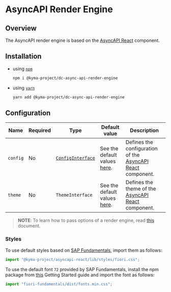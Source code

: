 # AsyncAPI Render Engine

## Overview

The AsyncAPI render engine is based on the [AsyncAPI React](https://github.com/asyncapi/asyncapi-react) component.

## Installation

- using [`npm`](https://www.npmjs.com/)

  ```bash
  npm i @kyma-project/dc-async-api-render-engine
  ```

- using [`yarn`](https://yarnpkg.com/en/)

  ```bash
  yarn add @kyma-project/dc-async-api-render-engine
  ```

## Configuration

| Name     | Required | Type                                                                                                                  | Default value                                                                                                           | Description                                                                                              |
| -------- | -------- | --------------------------------------------------------------------------------------------------------------------- | ----------------------------------------------------------------------------------------------------------------------- | -------------------------------------------------------------------------------------------------------- |
| `config` | No       | [`ConfigInterface`](https://github.com/asyncapi/asyncapi-react/blob/master/docs/configuration/config-modification.md) | See the default values [here](https://github.com/asyncapi/asyncapi-react/blob/master/library/src/config/default.ts#L3). | Defines the configuration of the [AsyncAPI React](https://github.com/asyncapi/asyncapi-react) component. |
| `theme`  | No       | `ThemeInterface`   | See the default values [here](https://github.com/asyncapi/asyncapi-react/tree/master/library/src/styles).  | Defines the theme of the [AsyncAPI React](https://github.com/asyncapi/asyncapi-react) component.         |

> **NOTE**: To learn how to pass options of a render engine, read [this](../../docs/props/render-engines.md#pass-global-options) document.

### Styles

To use default styles based on [SAP Fundamentals](https://sap.github.io/fundamental/), import them as follows:

```js
import "@kyma-project/asyncapi-react/lib/styles/fiori.css";
```

To use the default font `72` provided by SAP Fundamentals, install the npm package from [this](https://sap.github.io/fundamental/getting-started.html) Getting Started guide and import the font as follows:

```js
import "fiori-fundamentals/dist/fonts.min.css";
```
